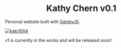 <h1 align="center">
  Kathy Chern v0.1
</h1>

Personal website built with [GatsbyJS](https://www.gatsbyjs.org/).

[![katc1004](https://circleci.com/gh/katc1004/katc1004.github.io.svg?style=shield)](https://circleci.com/gh/katc1004/KathyChern)

v1 is currently in the works and will be released soon!
